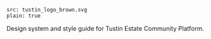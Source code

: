 ```image
src: tustin_logo_brown.svg
plain: true
```

Design system and style guide for Tustin Estate Community Platform.